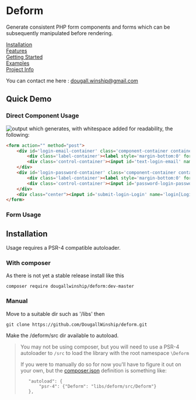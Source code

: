 # Deform
Generate consistent PHP form components and forms which can be subsequently manipulated before rendering.

[Installation](#installation)  
[Features](./docs/Features.md)  
[Getting Started](./docs/GettingStarted.md)  
[Examples](./docs/Examples.md)  
[Project Info](./docs/ProjectInfo.md)  

You can contact me here : [dougall.winship@gmail.com](mailto:dougall.winship@gmail.com)

## Quick Demo

### Direct Component Usage
![output](./docs/example.gif)
which generates, with whitespace added for readability, the following:
```html
<form action="" method="post">
    <div id='login-email-container' class='component-container container-type-text'>
        <div class='label-container'><label style='margin-bottom:0' for='text-login-email'>Email <span class="required">*</span></label></div>
        <div class='control-container'><input id='text-login-email' name='login[email]' type='text'></div>
    </div>
    <div id='login-password-container' class='component-container container-type-password'>
        <div class='label-container'><label style='margin-bottom:0' for='password-login-password'>Password <span class="required">*</span></label></div>
        <div class='control-container'><input id='password-login-password' name='login[password]' type='password'></div>
    </div>
    <div class="center"><input id='submit-login-Login' name='login[Login]' type='submit' value='Login'></div>
</form>
```

### Form Usage

## Installation
<a name='installation'></a>

Usage requires a PSR-4 compatible autoloader.

### With composer
As there is not yet a stable release install like this
```
composer require dougallwinship/deform:dev-master
```

### Manual
Move to a suitable dir such as '/libs' then
```
git clone https://github.com/DougallWinship/deform.git
```

Make the /deform/src dir available to autoload.

> You may not be using composer, but you will need to use a PSR-4 autoloader to ```/src``` to load the library with
> the root namespace ```\Deform```
>
> If you were to manually do so for now you'll have to figure it out on your own, but the [composer.json](./composer.json)
> definition is something like:
> ```
>    "autoload": {
>        "psr-4": {"Deform": "libs/deform/src/Deform"}
>    },
>```

